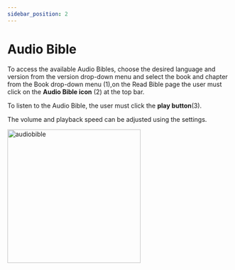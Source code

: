 ```yaml
---
sidebar_position: 2
---
```


# Audio Bible

To access  the available Audio Bibles, choose the desired language and version from the version drop-down menu and select the book and chapter from the Book drop-down menu (1),on the Read Bible page the user must click on the **Audio Bible icon** (2) at the top bar.​

To listen to the Audio Bible, the user must click the **play button**(3). ​

The volume  and playback speed can be adjusted using the settings.​




<img src="/img/audiobible.jpeg.png" width="300px" alt="audiobible"/>